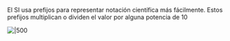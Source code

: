 El SI usa prefijos para representar notación científica más fácilmente. Estos prefijos multiplican o dividen el valor por alguna potencia de 10

![|500](https://matemovil.com/wp-content/uploads/2019/02/prefijos-del-sistema-internacional-de-unidades-m%C3%BAltiplos-y-subm%C3%BAltiplos.jpg)
